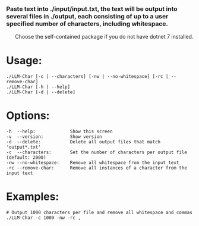 ### Paste text into ./input/input.txt, the text will be output into several files in ./output, each consisting of up to a user specified number of characters, including whitespace.

<ul>Choose the self-contained package if you do not have dotnet 7 installed.</ul>

# Usage:
    ./LLM-Char [-c | --characters] [-nw | --no-whitespace] [-rc | --remove-char]
    ./LLM-Char [-h | --help]
    ./LLM-Char [-d | --delete]
    
# Options:
    -h  --help:             Show this screen
    -v  --version:          Show version
    -d  --delete:           Delete all output files that match 'output*.txt'
    -c  --characters:       Set the number of characters per output file (default: 2000)
    -nw --no-whitespace:    Remove all whitespace from the input text
    -rc --remove-char:      Remove all instances of a character from the input text

# Examples:
    # Output 1000 characters per file and remove all whitespace and commas 
    ./LLM-Char -c 1000 -nw -rc , 
